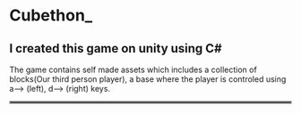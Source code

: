 # __Cubethon___
<h2> I created this game on unity using C#</h2>
<div>
The game contains self made assets which includes a collection of blocks(Our third person player), a base where the player is controled using a--> (left), d--> (right) keys.</div>
<p></p>
<hr style="border:2px solid gray"> </hr>
